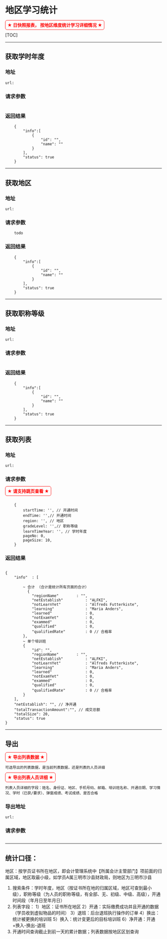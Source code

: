 # 地区学习统计

<span style="color:red;font-weight:bold;padding: 6px;border-radius:6px;border: 1px solid;">★ 日快照报表， 按地区维度统计学习详细情况 ★ </span>

[TOC]

---------------------------------------------

## 获取学时年度

### 地址
`url:`

### 请求参数

````

````

### 返回结果

````
	{
		"info":[
			{
				"id": "",
				"name": ""
			}
		],
		"status": true
	}
````

---------------------------------------------

## 获取地区

### 地址
`url:`

### 请求参数

````
	todo
````

### 返回结果

````
	{
		"info":[
			{
				"id": "",
				"name": ""
			}
		],
		"status": true
	}
````

---------------------------------------------

## 获取职称等级

### 地址
`url:`

### 请求参数

````

````

### 返回结果

````
	{
		"info":[
			{
				"id": "",
				"name": ""
			}
		],
		"status": true
	}
````

---------------------------------------------

## 获取列表

### 地址
`url:`
### 请求参数

<span style="color:red;font-weight:bold;padding: 6px;border-radius:6px;border: 1px solid;">★ 请支持跳页查看 ★ </span>

````

	{
		startTime: '', // 开通时间
		endTime: '',// 开通时间
		region: '', // 地区
		gradeLevel: '',// 职称等级
		learnTimeYear: '', // 学时年度
		pageNo: 0,
		pageSize: 10,
	}

````

### 返回结果
````

{
    "info"  : [

        ~ 合计 （合计是统计所有页面的合计）
          {
            "regionName"        : "",
            "netEstablish"          : "ALFKI",
            "notLearnYet"           : "Alfreds Futterkiste",
            "learning"              : "Maria Anders",
            "learned"               : 0,
            "notExamYet"            : 0,
            "exammed"               : 0,
            "qualified"             : 0,
            "qualifiedRate"         : 0 // 合格率
        },
        ~ 单个培训班
        {
        	"id": "",
            "regionName"        : "",
            "netEstablish"          : "ALFKI",
            "notLearnYet"           : "Alfreds Futterkiste",
            "learning"              : "Maria Anders",
            "learned"               : 0,
            "notExamYet"            : 0,
            "exammed"               : 0,
            "qualified"             : 0,
            "qualifiedRate"         : 0 // 合格率
        }
    ],
    "netEstablish": "", // 净开通
    "totalTransactionAmount":"", // 成交总额
    "totalSize": 20,
    "status": true
}

````

---------------------------------------------

## 导出

<span style="color:red;font-weight:bold;padding: 6px;border-radius:6px;border: 1px solid;">★ 导出列表数据 ★ </span>

	可选导出的列表数据，是当前列表数据，还是列表的人员详细
    
<span style="color:red;font-weight:bold;padding: 6px;border-radius:6px;border: 1px solid;">★ 导出列表人员详细 ★ </span>

	列表人员详细的字段：姓名、身份证、地区、手机号码、邮箱、培训班名称、开通日期、学习情况、学时（已获/要求）、弹窗成绩、考试成绩、是否合格

### 导出地址


`url: `

### 请求参数

````

````

---------------------------------------------

## 统计口径：
地区：按学员证书所在地区，即会计管理系统中【所属会计主管部门】项前面的归属区域，地区取最小级，如学员A属三明市沙县财政局，则地区为三明市沙县
1. 搜索条件：学时年度，地区（按证书所在地的归属区域，地区可查到最小级），职称等级（为人员的职称等级，有全部、无、初级、中级、高级），开通时间段（年月日至年月日）
2. 列表字段：
	1）地区：证书所在地区
	2）开通：实际缴费成功并且开通的数据（学员收到虚拟物品的时间）
	3）退班：后台退班执行操作的订单
	4）换出：统计被更换的培训班
	5）换入：统计变更后的目标培训班
	6）净开通：开通+换入-换出-退班
3. 开通时间查询截止到前一天的累计数据；列表数据按地区区划查询